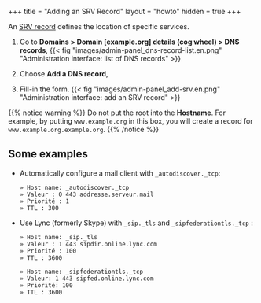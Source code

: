 +++
title = "Adding an SRV Record"
layout = "howto"
hidden = true
+++

An [SRV record](https://en.wikipedia.org/wiki/SRV_record) defines the location of specific services.

1.  Go to **Domains > Domain [example.org] details (cog wheel) > DNS records**,
    {{< fig "images/admin-panel_dns-record-list.en.png" "Administration interface: list of DNS records" >}}

2.  Choose **Add a DNS record**,

3.  Fill-in the form. 
    {{< fig "images/admin-panel_add-srv.en.png" "Administration interface: add an SRV record" >}}

{{% notice warning %}}
Do not put the root into the **Hostname**.
For example, by putting `www.example.org` in this box, you will create a record for `www.example.org.example.org`.
{{% /notice %}}

## Some examples

-   Automatically configure a mail client with `_autodiscover._tcp`:
    ```
    » Host name: _autodiscover._tcp
    » Valeur : 0 443 addresse.serveur.mail
    » Priorité : 1
    » TTL : 300
    ```
  
-   Use Lync (formerly Skype) with `_sip._tls` and `_sipfederationtls._tcp` :
    ```
    » Host name: _sip._tls
    » Valeur : 1 443 sipdir.online.lync.com
    » Priorité : 100
    » TTL : 3600
    ```
    ```
    » Host name: _sipfederationtls._tcp
    » Valeur: 1 443 sipfed.online.lync.com
    » Priorité: 100
    » TTL : 3600
    ```
